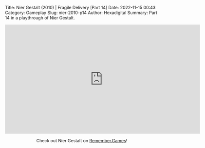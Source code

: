Title: Nier Gestalt (2010) | Fragile Delivery [Part 14]
Date: 2022-11-15 00:43
Category: Gameplay
Slug: nier-2010-p14
Author: Hexadigital
Summary: Part 14 in a playthrough of Nier Gestalt.

<center><iframe src="https://www.youtube.com/embed/cdew3Blo4gM?feature=oembed" allow="accelerometer; autoplay; encrypted-media; gyroscope; picture-in-picture" width="640" height="360" frameborder="0"></iframe>

Check out Nier Gestalt on [Remember.Games](https://remember.games/game/2307/nier/)!</center>

